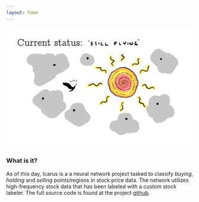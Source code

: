 ```yaml
---
layout: home
---
```


![still flying](assets/img/home/still_flying.png)


### What is it?
As of this day, Icarus is a a neural network project tasked to classify *buying*, *holding* and *selling* 
points/regions in stock price data. The network utilizes high-frequency stock data that has been labeled with a custom
stock labeler. The full source code is found at the project [github](https://github.com/HaakonSvane/Icarus).
